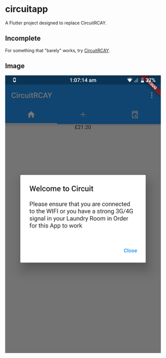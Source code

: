 # circuitapp
A Flutter project designed to replace CircuitRCAY.

## Incomplete
For something that "barely" works, try [CircuitRCAY](https://github.com/7coil/circuitrcay).

## Image
![](.github/Screenshot_20191122-010716_circuitapp.png)
